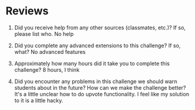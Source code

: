 # Reviews
1. Did you receive help from any other sources (classmates, etc.)? If so, please list who.
No help


2. Did you complete any advanced extensions to this challenge? If so, what?
No advanced features

3. Approximately how many hours did it take you to complete this challenge?
8 hours, I think

4. Did you encounter any problems in this challenge we should warn students about in the future? How can we make the challenge better?
It's a little unclear how to do upvote functionality. I feel like my solution to it is a little hacky. 